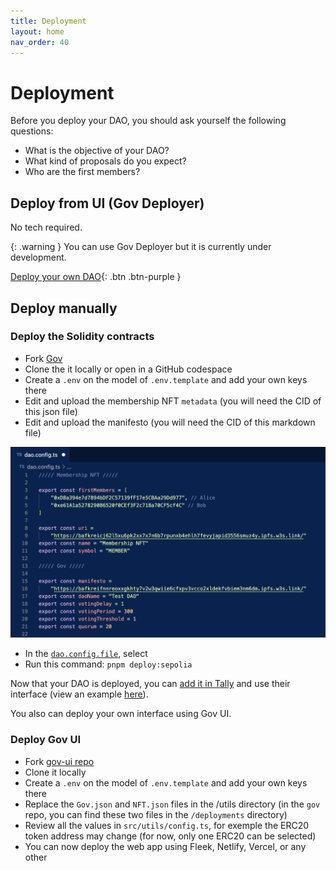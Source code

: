 ```yaml
---
title: Deployment
layout: home
nav_order: 40
---
```


# Deployment

Before you deploy your DAO, you should ask yourself the following questions: 

- What is the objective of your DAO?
- What kind of proposals do you expect?
- Who are the first members? 

## Deploy from UI (Gov Deployer)

No tech required. 

{: .warning }
You can use Gov Deployer but it is currently under development. 

[Deploy your own DAO](https://gov-deployer.netlify.app/){: .btn .btn-purple }

## Deploy manually

### Deploy the Solidity contracts

- Fork [Gov](https://github.com/w3hc/gov)
- Clone the it locally or open in a GitHub codespace 
- Create a `.env` on the model of `.env.template` and add your own keys there
- Edit and upload the membership NFT `metadata` (you will need the CID of this json file)
- Edit and upload the manifesto (you will need the CID of this markdown file)

![dao-config-file](./assets/images/dao-config-file.png)

- In the [`dao.config.file`](https://github.com/w3hc/gov/blob/main/dao.config.ts), select 
- Run this command: `pnpm deploy:sepolia`

Now that your DAO is deployed, you can [add it in Tally](https://www.tally.xyz/add-a-dao) and use their interface (view an example [here](https://www.tally.xyz/gov/web3-hackers-collective)). 

You also can deploy your own interface using Gov UI. 

### Deploy Gov UI

- Fork [gov-ui repo](https://github.com/w3hc/gov-ui)
- Clone it locally
- Create a `.env` on the model of `.env.template` and add your own keys there
- Replace the `Gov.json` and `NFT.json` files in the /utils directory (in the `gov` repo, you can find these two files in the `/deployments` directory)
- Review all the values in `src/utils/config.ts`, for exemple the ERC20 token address may change (for now, only one ERC20 can be selected)
- You can now deploy the web app using Fleek, Netlify, Vercel, or any other 


